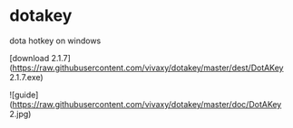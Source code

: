 # dotakey
dota hotkey on windows

[download 2.1.7](https://raw.githubusercontent.com/vivaxy/dotakey/master/dest/DotAKey 2.1.7.exe)

![guide](https://raw.githubusercontent.com/vivaxy/dotakey/master/doc/DotAKey 2.jpg)
